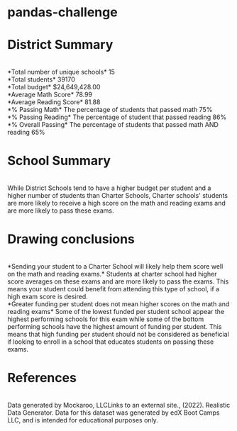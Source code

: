 # pandas-challenge
<h1>District Summary</h1>
<br/>
*Total number of unique schools*
15
<br/>
*Total students*
39170
<br/>
*Total budget*
$24,649,428.00
<br/>
*Average Math Score*
78.99
<br/>
*Average Reading Score*
81.88
<br/>
*% Passing Math*
The percentage of students that passed math
75%
<br/>
*% Passing Reading*
The percentage of student that passed reading
86%
<br/>
*% Overall Passing*
The percentage of students that passed math AND reading
65%
<br/>
<h1>School Summary</h1>
<br/>
While District Schools tend to have a higher budget per student and a higher number of students than Charter Schools, Charter schools' students are more likely to receive a high score on the math and reading exams and are more likely to pass these exams.
<br/>
<h1>Drawing conclusions</h1>
<br/>
*Sending your student to a Charter School will likely help them score well on the math and reading exams.*
Students at charter school had higher score averages on these exams and are more likely to pass the exams. This means your student could benefit from attending this type of school, if a high exam score is desired.
<br/>
*Greater funding per student does not mean higher scores on the math and reading exams*
Some of the lowest funded per student school appear the highest performing schools for this exam while some of the bottom performing schools have the highest amount of funding per student. This means that high funding per student should not be considered as beneficial if looking to enroll in a school that educates students on passing these exams.
<br/>


<h1>References</h1>
<br/>
Data generated by Mockaroo, LLCLinks to an external site., (2022). Realistic Data Generator. Data for this dataset was generated by edX Boot Camps LLC, and is intended for educational purposes only.
